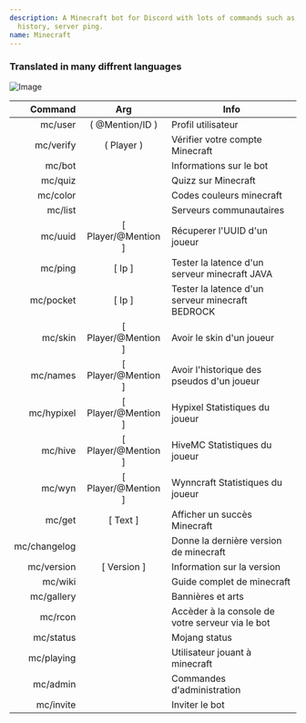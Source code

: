 ```yaml
---
description: A Minecraft bot for Discord with lots of commands such as player skins, name
  history, server ping.
name: Minecraft
---
```


### Translated in many diffrent languages
![Image](https://i.imgur.com/jwF0wFY.png)

|      Command |         Arg         | Info                                     |
|-------------:|:-------------------:|------------------------------------------|
|      mc/user |   ( @Mention/ID )   | Profil utilisateur                       |
|    mc/verify |      ( Player )     | Vérifier votre compte Minecraft          |
|       mc/bot |                     | Informations sur le bot                          |
|      mc/quiz |                     | Quizz sur Minecraft                           |
|     mc/color |                     | Codes couleurs minecraft                    |
|      mc/list |                     | Serveurs communautaires                        |
|      mc/uuid | [ Player/@Mention ] | Récuperer l'UUID d'un joueur                       |
|      mc/ping |        [ Ip ]       | Tester la latence d'un serveur minecraft JAVA                  |
|    mc/pocket |        [ Ip ]       | Tester la latence d'un serveur minecraft BEDROCK             |
|      mc/skin | [ Player/@Mention ] | Avoir le skin d'un joueur                       |
|     mc/names | [ Player/@Mention ] | Avoir l'historique des pseudos d'un joueur               |
|   mc/hypixel | [ Player/@Mention ] | Hypixel Statistiques du joueur                     |
|      mc/hive | [ Player/@Mention ] | HiveMC Statistiques du joueur                      |
|       mc/wyn | [ Player/@Mention ] | Wynncraft Statistiques du joueur                   |
|       mc/get |       [ Text ]      | Afficher un succès Minecraft              |
| mc/changelog |                     | Donne la dernière version de minecraft                 |
|   mc/version |     [ Version ]     | Information sur la version                   |
|      mc/wiki |                     | Guide complet de minecraft                     |
|   mc/gallery |                     | Bannières et arts                      |
|      mc/rcon |                     | Accèder à la console de votre serveur via le bot |
|    mc/status |                     | Mojang status                            |
|   mc/playing |                     | Utilisateur jouant à minecraft                  |
|     mc/admin |                     | Commandes d'administration                   |
|    mc/invite |                     | Inviter le bot                           |
